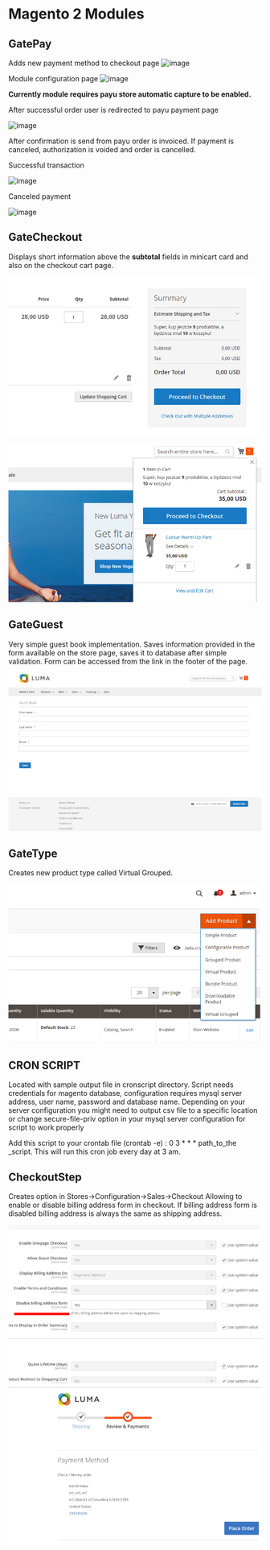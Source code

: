 # Magento 2 Modules

## GatePay
Adds new payment method to checkout page
![image](https://user-images.githubusercontent.com/91739397/168874346-38fce013-09e5-40e8-896a-a9c649d92c0e.png)

Module configuration page
![image](https://user-images.githubusercontent.com/91739397/168874857-d9273801-e07e-4112-9d2d-81035051fba9.png)

**Currently module requires payu store automatic capture to be enabled.**

After successful order user is redirected to payu payment page

![image](https://user-images.githubusercontent.com/91739397/168875571-fb73f522-d4f0-407b-a361-cf498fa90f37.png)

After confirmation is send from payu order is invoiced. If payment is canceled, authorization is voided and order is cancelled.

Successful transaction

![image](https://user-images.githubusercontent.com/91739397/168877824-953dc717-1222-46a5-9d47-6fd9609b92c1.png)

Canceled payment

![image](https://user-images.githubusercontent.com/91739397/168877658-7f10f590-579e-49a7-b676-0b318fdb09d0.png)


## GateCheckout
Displays short information above the **subtotal** fields in minicart card and also on the checkout cart page.

![Screenshot](scr/GateCheckout_1.png)

![Screenshot](scr/GateCheckout_2.png)

## GateGuest
Very simple guest book implementation. Saves information provided in the form available on the store page, saves it to database after simple validation. Form can be accessed from the link in the footer of the page.

![Screenshot](scr/GateCheckout_3.png)

## GateType
Creates new product type called Virtual Grouped.

![Screenshot](scr/GateCheckout_4.png)

## CRON SCRIPT
Located with sample output file in cronscript directory. Script needs credentials for magento database, configuration requires mysql server address, user name, password and database name. Depending on your server configuration you might need to output csv file to a specific location or change secure-file-priv option in your mysql server configuration for script to work properly

Add this script to your crontab file (crontab -e) : 0 3 * * *  path_to_the _script. This will run this cron job every day at 3 am.

## CheckoutStep
Creates option in Stores->Configuration->Sales->Checkout Allowing to enable or disable billing address form in checkout.
If billing address form is disabled billing address is always the same as shipping address.

![Screenshot](scr/GateCheckout_5.png)
![Screenshot](scr/GateCheckout_6.png)
